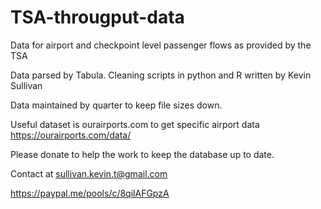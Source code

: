 # TSA-througput-data
Data for airport and checkpoint level passenger flows as provided by the TSA

Data parsed by Tabula. Cleaning scripts in python and R written by Kevin Sullivan

Data maintained by quarter to keep file sizes down.

Useful dataset is ourairports.com to get specific airport data https://ourairports.com/data/

Please donate to help the work to keep the database up to date.

Contact at sullivan.kevin.t@gmail.com

https://paypal.me/pools/c/8qilAFGpzA
